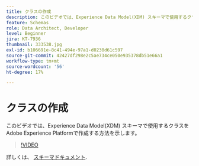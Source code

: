 ```yaml
---
title: クラスの作成
description: このビデオでは、Experience Data Model(XDM) スキーマで使用するクラスをAdobe Experience Platformで作成する方法を示します。
feature: Schemas
role: Data Architect, Developer
level: Beginner
jira: KT-7936
thumbnail: 333538.jpg
exl-id: b106691e-8c41-494e-97a1-d0230d61c597
source-git-commit: 42427df298e2c5ae734ce050e935378db51e66a1
workflow-type: tm+mt
source-wordcount: '56'
ht-degree: 17%

---
```


# クラスの作成

このビデオでは、Experience Data Model(XDM) スキーマで使用するクラスをAdobe Experience Platformで作成する方法を示します。

>[!VIDEO](https://video.tv.adobe.com/v/333538?quality=12&learn=on)

詳しくは、 [スキーマドキュメント](https://experienceleague.adobe.com/docs/experience-platform/xdm/home.html?lang=ja).
